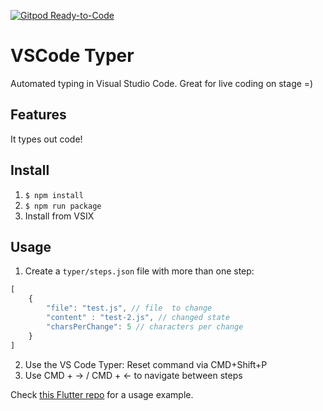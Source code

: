 [![Gitpod Ready-to-Code](https://img.shields.io/badge/Gitpod-Ready--to--Code-blue?logo=gitpod)](https://gitpod.io/#https://github.com/domesticmouse/vscode-typer) 

# VSCode Typer

Automated typing in Visual Studio Code. Great for live coding on stage =)

## Features

It types out code!

## Install

1. `$ npm install`
2. `$ npm run package`
3. Install from VSIX

## Usage

1. Create a `typer/steps.json` file with more than one step:

```javascript
[
    {
        "file": "test.js", // file  to change
        "content" : "test-2.js", // changed state
        "charsPerChange": 5 // characters per change
    }
]
```

2. Use the VS Code Typer: Reset command via CMD+Shift+P
3. Use CMD + -> / CMD  + <- to navigate between steps

Check [this Flutter repo](https://github.com/google/flutter_minimal_store) for a usage example.
